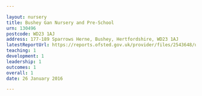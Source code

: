 ```yaml
---

layout: nursery
title: Bushey Gan Nursery and Pre-School
urn: 130496
postcode: WD23 1AJ
address: 177-189 Sparrows Herne, Bushey, Hertfordshire, WD23 1AJ
latestReportUrl: https://reports.ofsted.gov.uk/provider/files/2543648/urn/130496.pdf
teaching: 1
development: 1
leadership: 1
outcomes: 1
overall: 1
date: 26 January 2016

---
```

